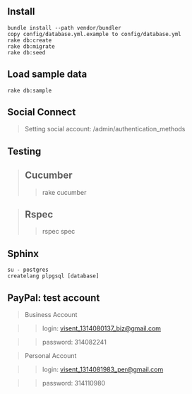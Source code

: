 Install
-------

    bundle install --path vendor/bundler
    copy config/database.yml.example to config/database.yml
    rake db:create
    rake db:migrate
    rake db:seed

Load sample data
----------------

    rake db:sample

Social Connect
--------------

> Setting social account: /admin/authentication_methods

Testing
-------

> Cucumber
> -------
> > rake cucumber

> Rspec
> -----
> > rspec spec

Sphinx
------
    su - postgres
    createlang plpgsql [database]

PayPal: test account
--------------------

> Business Account

> > login: visent_1314080137_biz@gmail.com

> > password: 314082241

> Personal Account

> > login: visent_1314081983_per@gmail.com

> > password: 314110980
